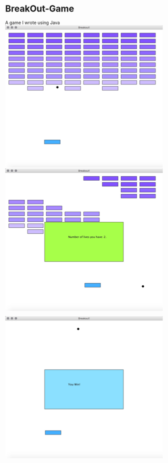 # BreakOut-Game
A game I wrote using Java
![game](./resources/game.jpg)
![lives](./resources/lives.jpg)

![you win Screenshot](./resources/win.jpg)
